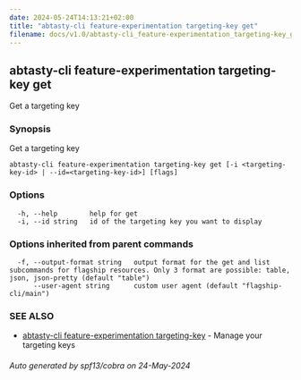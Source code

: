 ```yaml
---
date: 2024-05-24T14:13:21+02:00
title: "abtasty-cli feature-experimentation targeting-key get"
filename: docs/v1.0/abtasty-cli_feature-experimentation_targeting-key_get.md
---
```

## abtasty-cli feature-experimentation targeting-key get

Get a targeting key

### Synopsis

Get a targeting key

```
abtasty-cli feature-experimentation targeting-key get [-i <targeting-key-id> | --id=<targeting-key-id>] [flags]
```

### Options

```
  -h, --help        help for get
  -i, --id string   id of the targeting key you want to display
```

### Options inherited from parent commands

```
  -f, --output-format string   output format for the get and list subcommands for flagship resources. Only 3 format are possible: table, json, json-pretty (default "table")
      --user-agent string      custom user agent (default "flagship-cli/main")
```

### SEE ALSO

* [abtasty-cli feature-experimentation targeting-key](/docs/v1.0/abtasty-cli_feature-experimentation_targeting-key.md)	 - Manage your targeting keys

###### Auto generated by spf13/cobra on 24-May-2024
